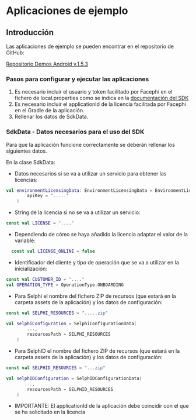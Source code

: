 # Aplicaciones de ejemplo

## Introducción

Las aplicaciones de ejemplo se pueden encontrar en el repositorio de GitHub:

<a href="https://github.com/facephi/sdk-mobile-samples/tree/2.0.X"
   rel="nofollow">Repositorio Demos Android v.1.5.3</a>

### Pasos para configurar y ejecutar las aplicaciones

1. Es necesario incluir el usuario y token facilitado por Facephi en el fichero de local.properties como se indica en la <a
   href="Mobile_SDK#21-a%C3%B1adir-repositorio-privado"
   rel="nofollow">documentación del SDK</a>
2. Es necesario incluir el applicationId de la licencia facilitada por Facephi en el Gradle de la aplicación.
3. Rellenar los datos de SdkData.

### SdkData - Datos necesarios para el uso del SDK

Para que la aplicación funcione correctamente se deberán rellenar los siguientes datos.

En la clase SdkData:

- Datos necesarios si se va a utilizar un servicio para obtener las licencias:

```kotlin
val environmentLicensingData: EnvironmentLicensingData = EnvironmentLicensingData(
        apiKey = "....."
    )
```

- String de la licencia si no se va a utilizar un servicio:

```kotlin
const val LICENSE = "...."
```

- Dependiendo de cómo se haya añadido la licencia adaptar el valor de la variable:

```kotlin
  const val LICENSE_ONLINE = false
```

- Identificador del cliente y tipo de operación que se va a utilizar en la inicialización:

```kotlin
const val CUSTOMER_ID = "...."
val OPERATION_TYPE = OperationType.ONBOARDING

```

- Para Selphi el nombre del fichero ZIP de recursos (que estará en la carpeta assets de la aplicación) y los datos de configuración:

```kotlin
const val SELPHI_RESOURCES = ".....zip"

val selphiConfiguration = SelphiConfigurationData(
        ...,
        resourcesPath = SELPHI_RESOURCES
    )
```

- Para SelphID el nombre del fichero ZIP de recursos (que estará en la carpeta assets de la aplicación) y los datos de configuración:

```kotlin
const val SELPHID_RESOURCES = "...zip"

val selphIDConfiguration = SelphIDConfigurationData(
       ...,
        resourcesPath = SELPHID_RESOURCES
    )
```

- IMPORTANTE: El applicationId de la aplicación debe coincidir con el que se ha solicitado en la licencia
